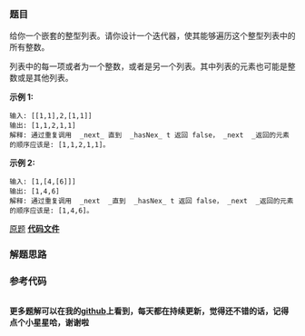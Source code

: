 ### 题目
给你一个嵌套的整型列表。请你设计一个迭代器，使其能够遍历这个整型列表中的所有整数。

列表中的每一项或者为一个整数，或者是另一个列表。其中列表的元素也可能是整数或是其他列表。



**示例 1:**

    
    
    输入: [[1,1],2,[1,1]]
    输出: [1,1,2,1,1]
    解释: 通过重复调用  _next_ 直到  _hasNex_ t 返回 false， _next  _返回的元素的顺序应该是: [1,1,2,1,1]。

**示例 2:**

    
    
    输入: [1,[4,[6]]]
    输出: [1,4,6]
    解释: 通过重复调用  _next  _直到  _hasNex_ t 返回 false， _next  _返回的元素的顺序应该是: [1,4,6]。
    

[原题](https://leetcode-cn.com/problems/flatten-nested-list-iterator/)    **[代码文件]()**


### 解题思路




### 参考代码

```go


```




**更多题解可以在我的[github](https://github.com/LZH139/leetcode_Go)上看到，每天都在持续更新，觉得还不错的话，记得点个小星星哈，谢谢啦**
